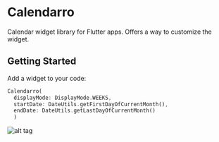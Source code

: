 # Calendarro

Calendar widget library for Flutter apps.
Offers a way to customize the widget.

## Getting Started

Add a widget to your code:
```dart
Calendarro(
  displayMode: DisplayMode.WEEKS,
  startDate: DateUtils.getFirstDayOfCurrentMonth(),
  endDate: DateUtils.getLastDayOfCurrentMonth()
  )
```
![alt tag](https://github.com/adamstyrc/calendarro/blob/master/sample1.gif)
